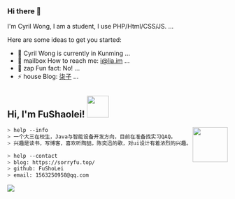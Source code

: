 ### Hi there 👋

I'm Cyril Wong, I am a student, I use PHP/Html/CSS/JS. ...

Here are some ideas to get you started:

- 🌱 Cyril Wong is currently in Kunming ...
- 💬 mailbox How to reach me: i@lia.im ...
- 👯 zap Fun fact: No! ...
- ⚡ house Blog: [柒子](https://qizi.org) ...

<!--
**ikym/ikym** is a ✨ _special_ ✨ repository because its `README.md` (this file) appears on your GitHub profile.
-->

<h2> Hi, I'm FuShaolei! <img src="https://i.lia.im/git/giphy.gif" width="50"></h2>

<img align='right' src="https://i.lia.im/git/20200717001629.gif" width="80">

````bash
> help --info
> 一个大三在校生，Java与智能设备开发方向，目前在准备找实习QAQ。
> 兴趣是读书，写博客，喜欢听陶喆，陈奕迅的歌，对ui设计有着浓烈的兴趣。
````
````bash
> help --contact
> blog: https://sorryfu.top/
> github: FuShoLei
> email: 1563250958@qq.com
````


![](https://github-readme-stats.vercel.app/api?username=FuShaoLei&show_icons=true&hide=[%22issues%22])


